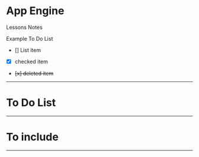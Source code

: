 # App Engine
Lessons Notes

Example To Do List
- [] List item
- [x] checked item
- <del> [x] deleted item </del>

---

# To Do List

---

# To include

---
